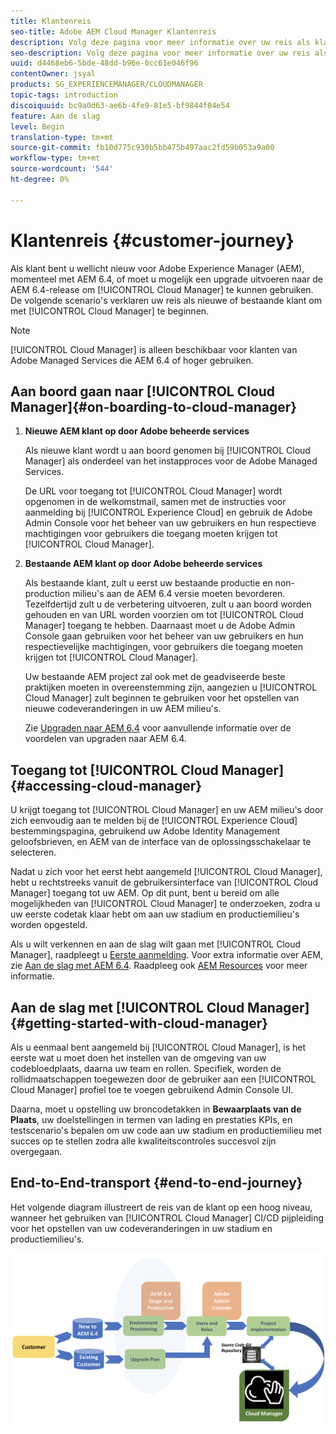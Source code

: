 ```yaml
---
title: Klantenreis
seo-title: Adobe AEM Cloud Manager Klantenreis
description: Volg deze pagina voor meer informatie over uw reis als klant om aan de slag te gaan met Cloud Manager.
seo-description: Volg deze pagina voor meer informatie over uw reis als klant om aan de slag te gaan met Adobe AEM Cloud Manager.
uuid: d4468eb6-5bde-48dd-b96e-0cc61e046f96
contentOwner: jsyal
products: SG_EXPERIENCEMANAGER/CLOUDMANAGER
topic-tags: introduction
discoiquuid: bc9a0d63-ae6b-4fe9-81e5-bf9844f04e54
feature: Aan de slag
level: Begin
translation-type: tm+mt
source-git-commit: fb10d775c930b5bb475b497aac2fd59b053a9a00
workflow-type: tm+mt
source-wordcount: '544'
ht-degree: 0%

---
```



# Klantenreis {#customer-journey}

Als klant bent u wellicht nieuw voor Adobe Experience Manager (AEM), momenteel met AEM 6.4, of moet u mogelijk een upgrade uitvoeren naar de AEM 6.4-release om [!UICONTROL Cloud Manager] te kunnen gebruiken. De volgende scenario&#39;s verklaren uw reis als nieuwe of bestaande klant om met [!UICONTROL Cloud Manager] te beginnen.

>[!NOTE]
>
>[!UICONTROL Cloud Manager] is alleen beschikbaar voor klanten van Adobe Managed Services die AEM 6.4 of hoger gebruiken.

## Aan boord gaan naar [!UICONTROL Cloud Manager]{#on-boarding-to-cloud-manager}

1. **Nieuwe AEM klant op door Adobe beheerde services**

   Als nieuwe klant wordt u aan boord genomen bij [!UICONTROL Cloud Manager] als onderdeel van het instapproces voor de Adobe Managed Services.

   De URL voor toegang tot [!UICONTROL Cloud Manager] wordt opgenomen in de welkomstmail, samen met de instructies voor aanmelding bij [!UICONTROL Experience Cloud] en gebruik de Adobe Admin Console voor het beheer van uw gebruikers en hun respectieve machtigingen voor gebruikers die toegang moeten krijgen tot [!UICONTROL Cloud Manager].

1. **Bestaande AEM klant op door Adobe beheerde services**

   Als bestaande klant, zult u eerst uw bestaande productie en non-production milieu&#39;s aan de AEM 6.4 versie moeten bevorderen. Tezelfdertijd zult u de verbetering uitvoeren, zult u aan boord worden gehouden en van URL worden voorzien om tot [!UICONTROL Cloud Manager] toegang te hebben. Daarnaast moet u de Adobe Admin Console gaan gebruiken voor het beheer van uw gebruikers en hun respectievelijke machtigingen, voor gebruikers die toegang moeten krijgen tot [!UICONTROL Cloud Manager].

   Uw bestaande AEM project zal ook met de geadviseerde beste praktijken moeten in overeenstemming zijn, aangezien u [!UICONTROL Cloud Manager] zult beginnen te gebruiken voor het opstellen van nieuwe codeveranderingen in uw AEM milieu&#39;s.

   Zie [Upgraden naar AEM 6.4](https://helpx.adobe.com/experience-manager/6-4/sites/deploying/using/upgrade.html) voor aanvullende informatie over de voordelen van upgraden naar AEM 6.4.

## Toegang tot [!UICONTROL Cloud Manager] {#accessing-cloud-manager}

U krijgt toegang tot [!UICONTROL Cloud Manager] en uw AEM milieu&#39;s door zich eenvoudig aan te melden bij de [!UICONTROL Experience Cloud] bestemmingspagina, gebruikend uw Adobe Identity Management geloofsbrieven, en AEM van de interface van de oplossingsschakelaar te selecteren.

Nadat u zich voor het eerst hebt aangemeld [!UICONTROL Cloud Manager], hebt u rechtstreeks vanuit de gebruikersinterface van [!UICONTROL Cloud Manager] toegang tot uw AEM. Op dit punt, bent u bereid om alle mogelijkheden van [!UICONTROL Cloud Manager] te onderzoeken, zodra u uw eerste codetak klaar hebt om aan uw stadium en productiemilieu&#39;s worden opgesteld.

Als u wilt verkennen en aan de slag wilt gaan met [!UICONTROL Cloud Manager], raadpleegt u [Eerste aanmelding](first-time-login.md). Voor extra informatie over AEM, zie [Aan de slag met AEM 6.4](https://helpx.adobe.com/experience-manager/6-4/sites/deploying/using/deploy.html). Raadpleeg ook [AEM Resources](https://www.adobe.com/marketing-cloud/experience-manager/resources.html?promoid=759X6WV8&amp;mv=other) voor meer informatie.

## Aan de slag met [!UICONTROL Cloud Manager] {#getting-started-with-cloud-manager}

Als u eenmaal bent aangemeld bij [!UICONTROL Cloud Manager], is het eerste wat u moet doen het instellen van de omgeving van uw codebloedplaats, daarna uw team en rollen. Specifiek, worden de rollidmaatschappen toegewezen door de gebruiker aan een [!UICONTROL Cloud Manager] profiel toe te voegen gebruikend Admin Console UI.

Daarna, moet u opstelling uw broncodetakken in **Bewaarplaats van de Plaats**, uw doelstellingen in termen van lading en prestaties KPIs, en testscenario&#39;s bepalen om uw code aan uw stadium en productiemilieu met succes op te stellen zodra alle kwaliteitscontroles succesvol zijn overgegaan.

## End-to-End-transport {#end-to-end-journey}

Het volgende diagram illustreert de reis van de klant op een hoog niveau, wanneer het gebruiken van [!UICONTROL Cloud Manager] CI/CD pijpleiding voor het opstellen van uw codeveranderingen in uw stadium en productiemilieu&#39;s.

![](assets/screen_shot_2018-05-15at124004pm.png)

